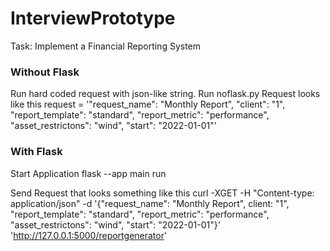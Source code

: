 # InterviewPrototype
Task: Implement a Financial Reporting System 

### Without Flask
Run hard coded request with json-like string. Run noflask.py
Request looks like this
request = '"request_name": "Monthly Report", "client": "1", "report_template": "standard", "report_metric": "performance", "asset_restrictons": "wind", "start": "2022-01-01"'

### With Flask

Start Application
flask --app main run

Send Request that looks something like this
curl -XGET -H "Content-type: application/json" -d '{"request_name": "Monthly Report", client: "1", "report_template": "standard", "report_metric": "performance", "asset_restrictons": "wind", "start": "2022-01-01"}' 'http://127.0.0.1:5000/reportgenerator'

